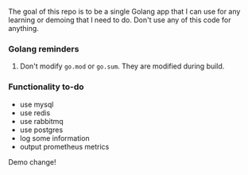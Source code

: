 The goal of this repo is to be a single Golang app that I can use for any learning or demoing that I need to do. Don't use any of this code for anything.

### Golang reminders
1. Don't modify `go.mod` or `go.sum`. They are modified during build.


### Functionality to-do
* use mysql
* use redis
* use rabbitmq
* use postgres
* log some information
* output prometheus metrics


Demo change!
